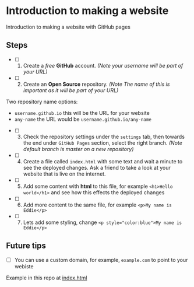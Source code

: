# Introduction to making a website

Introduction to making a website with GitHub pages

## Steps

- [ ] 1. Create a *free* **GitHub** account. *(Note your username will be part of your URL)*
- [ ] 2. Create an **Open Source** repository. *(Note The name of this is important as it will be part of your URL)*

Two repository name options:

   - `username.github.io` this will be the URL for your website
   - `any-name` the URL would be `username.github.io/any-name`

- [ ] 3. Check the repository settings under the `settings` tab, then towards the end under `GitHub Pages` section, select the right branch. *(Note default branch is master on a new repository)*

- [ ] 4. Create a file called `index.html` with some text and wait a minute to see the deployed changes. Ask a friend to take a look at your website that is live on the internet.
- [ ] 5. Add some content with **html** to this file, for example `<h1>Hello world</h1>` and see how this effects the deployed changes
- [ ] 6. Add more content to the same file, for example `<p>My name is Eddie</p>`
- [ ] 7. Lets add some styling, change `<p style="color:blue">My name is Eddie</p>`

## Future tips

- [ ] You can use a custom domain, for example, `example.com` to point to your webiste

Example in this repo at [index.html](index.html)
